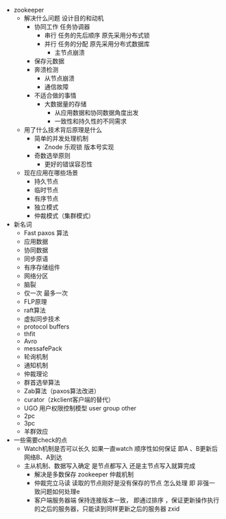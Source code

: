 - zookeeper
    - 解决什么问题 设计目的和动机
        - 协同工作 任务协调器
            - 串行 任务的先后顺序  原先采用分布式锁
            - 并行 任务的分配 原先采用分布式数据库
                - 主节点崩溃
        - 保存元数据
        - 奔溃检测
            - 从节点崩溃
            - 通信故障
        - 不适合做的事情
            - 大数据量的存储
                - 从应用数据和协同数据角度出发
                - 一致性和持久性的不同需求
    - 用了什么技术背后原理是什么
        - 简单的并发处理机制
            - Znode 乐观锁 版本号实现
        - 奇数选举原则
            - 更好的错误容忍性
    - 现在应用在哪些场景
        - 持久节点
        - 临时节点
        - 有序节点
        - 独立模式
        - 仲裁模式（集群模式）
- 新名词
    - Fast paxos 算法
    - 应用数据
    - 协同数据
    - 同步原语
    - 有序存储组件
    - 网络分区
    - 脑裂
    - 仅一次  最多一次
    - FLP原理
    - raft算法
    - 虚拟同步技术
    - protocol buffers
    - thfit
    - Avro
    - messafePack
    - 轮询机制
    - 通知机制
    - 仲裁理论
    - 群首选举算法
    - Zab算法（paxos算法改进）
    - curator（zkclient客户端的替代）
    - UGO 用户权限控制模型 user group other
    - 2pc
    - 3pc
    - 羊群效应
- 一些需要check的点
    - Watch机制是否可以长久 如果一直watch 顺序性如何保证 即A 、B更新后 网络B、A到达
    - 主从机制、数据写入确定 是节点都写入  还是主节点写入就算完成
        - 解决是多数保存 zookeeper 仲裁机制
        - 仲裁完立马读 读取的节点刚好是没有保存的节点 怎么处理 即 非强一致问题如何处理e
        - 客户端服务器端 保持连接版本一致， 即通过排序 ，保证更新操作执行的之后的服务器，只能读到同样更新之后的服务器 zxid
